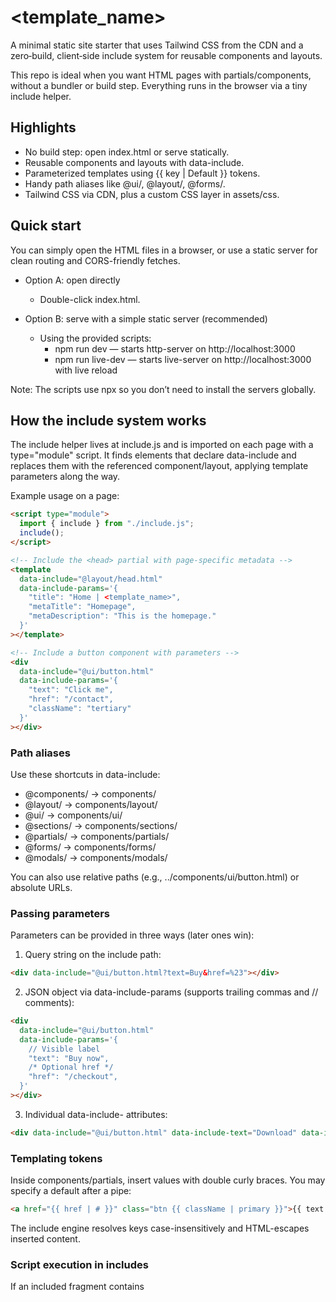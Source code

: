 # <template_name>

A minimal static site starter that uses Tailwind CSS from the CDN and a zero‑build, client‑side include system for reusable components and layouts.

This repo is ideal when you want HTML pages with partials/components, without a bundler or build step. Everything runs in the browser via a tiny include helper.

## Highlights
- No build step: open index.html or serve statically.
- Reusable components and layouts with data-include.
- Parameterized templates using {{ key | Default }} tokens.
- Handy path aliases like @ui/, @layout/, @forms/.
- Tailwind CSS via CDN, plus a custom CSS layer in assets/css.

## Quick start
You can simply open the HTML files in a browser, or use a static server for clean routing and CORS-friendly fetches.

- Option A: open directly
  - Double-click index.html.

- Option B: serve with a simple static server (recommended)
  - Using the provided scripts:
    - npm run dev — starts http-server on http://localhost:3000
    - npm run live-dev — starts live-server on http://localhost:3000 with live reload

Note: The scripts use npx so you don’t need to install the servers globally.

## How the include system works
The include helper lives at include.js and is imported on each page with a type="module" script. It finds elements that declare data-include and replaces them with the referenced component/layout, applying template parameters along the way.

Example usage on a page:

```html
<script type="module">
  import { include } from "./include.js";
  include();
</script>

<!-- Include the <head> partial with page-specific metadata -->
<template
  data-include="@layout/head.html"
  data-include-params='{
    "title": "Home | <template_name>",
    "metaTitle": "Homepage",
    "metaDescription": "This is the homepage."
  }'
></template>

<!-- Include a button component with parameters -->
<div
  data-include="@ui/button.html"
  data-include-params='{
    "text": "Click me",
    "href": "/contact",
    "className": "tertiary"
  }'
></div>
```

### Path aliases
Use these shortcuts in data-include:

- @components/ → components/
- @layout/ → components/layout/
- @ui/ → components/ui/
- @sections/ → components/sections/
- @partials/ → components/partials/
- @forms/ → components/forms/
- @modals/ → components/modals/

You can also use relative paths (e.g., ../components/ui/button.html) or absolute URLs.

### Passing parameters
Parameters can be provided in three ways (later ones win):

1) Query string on the include path:

```html
<div data-include="@ui/button.html?text=Buy&href=%23"></div>
```

2) JSON object via data-include-params (supports trailing commas and // comments):

```html
<div
  data-include="@ui/button.html"
  data-include-params='{
    // Visible label
    "text": "Buy now",
    /* Optional href */
    "href": "/checkout",
  }'
></div>
```

3) Individual data-include-<key> attributes:

```html
<div data-include="@ui/button.html" data-include-text="Download" data-include-className="primary"></div>
```

### Templating tokens
Inside components/partials, insert values with double curly braces. You may specify a default after a pipe:

```html
<a href="{{ href | # }}" class="btn {{ className | primary }}">{{ text | Button }}</a>
```

The include engine resolves keys case-insensitively and HTML-escapes inserted content.

### Script execution in includes
If an included fragment contains <script> tags, include.js recreates them so browsers execute the scripts when the fragment is inserted.

## Styling
- Tailwind CSS is loaded via the official browser build CDN:
  - See components/layout/head.html for the <script src="https://cdn.jsdelivr.net/npm/@tailwindcss/browser@4.1.14"> include.
- A small theme setup is defined with @theme and custom variants directly in the head partial.
- Custom site styles live in assets/css/custom.css, plus optional page-level styles in assets/css/pages/.

Note: A Tailwind config (tailwind.config.js) is present for when/if you switch to a CLI build; the current setup doesn’t require it because classes are processed in the browser.

## Project structure
High-level layout of the repository:

- index.html — Home page.
- blog/index.html — Blog landing page.
- contact/index.html — Contact page.
- include.js — Client-side include engine with alias + templating support.
- components/
  - layout/
    - head.html — Shared <head> partial (metadata, Tailwind CDN, CSS links).
    - header.html — Top navigation.
    - footer.html — Footer (if used on pages).
  - ui/
    - button.html — Reusable button/link component.
  - forms/
    - contact-form.html — Contact form fragment used on contact page.
  - partials/ — Place for small partials like logos, etc.
  - sections/, modals/ — Reserved folders; alias support exists even if empty.
- assets/css/
  - custom.css — Custom global styles.
  - pages/ — Optional page-specific styles (blog.css, contact.css).
- dev/docs/
  - index.html — Small docs hub.
  - buttons.html — Component examples.
- prettier.config.js — Prettier (with Tailwind plugin) formatting settings.
- package.json — Dev helper scripts and formatting dependencies.

## Development tips
- Formatting: Prettier with the Tailwind plugin is included. Run:
  - npx prettier . --write
- Creating new pages:
  - Create a folder (e.g., about/) with an index.html.
  - Import include.js via a module script using the correct relative path.
  - Pull in @layout/head.html and any components you need with data-include.
- Creating new components:
  - Add an HTML file under components/… (ui/, layout/, sections/, etc.).
  - Use {{ key | Default }} tokens for parameters.
  - Reference it via an alias (e.g., @ui/your-comp.html).

## Deployment
This is a static site. Host the folder with any static host (Netlify, Vercel static, GitHub Pages, S3/CloudFront, Nginx, etc.). Ensure the root (/) serves index.html and nested routes (e.g., /blog, /contact) map to their corresponding index.html files.

## Browser support
Requires modern browsers that support ES modules and fetch. All evergreen browsers are supported.

## License
No explicit license file is included. Add one if you plan to open-source the project.
